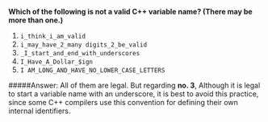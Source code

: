 **Which of the following is not a valid C++ variable name? (There may be
more than one.)**
1. `i_think_i_am_valid`
2. `i_may_have_2_many digits_2_be_valid`
3. `_I_start_and_end_with_underscores`
4. `I_Have_A_Dollar_$ign`
5. `I AM_LONG_AND_HAVE_NO_LOWER_CASE_LETTERS`

#####Answer:
All of them are legal. But regarding **no. 3**,
Although it is legal to start a variable name with an underscore, it is best to avoid
this practice, since some C++ compilers use this convention for defining their own
internal identifiers.